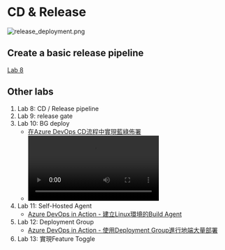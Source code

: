 # CD &amp; Release

![release_deployment.png](release_deployment.png)

## Create a basic release pipeline

[Lab 8](https://hackmd.io/@twdeveloper/SJDxACbhR#Lab-8--CD--Release-pipeline)

## Other labs

1. Lab 8: CD / Release pipeline
2. Lab 9: release gate
3. Lab 10: BG deploy
    - [在Azure DevOps CD流程中實現藍綠佈署](https://www.youtube.com/watch?v=1a8X9KzJzxw)
    - <video src="https://www.youtube.com/watch?v=1a8X9KzJzxw"/>
4. Lab 11: Self-Hosted Agent
    - [Azure DevOps in Action - 建立Linux環境的Build Agent](https://studyhost.blogspot.com/2022/04/azure-devops-in-action-linuxbuild-agent.html)
5. Lab 12: Deployment Group
    - [Azure DevOps in Action - 使用Deployment Group進行地端大量部署](https://studyhost.blogspot.com/2022/07/deployment-group.html)
6. Lab 13: 實現Feature Toggle